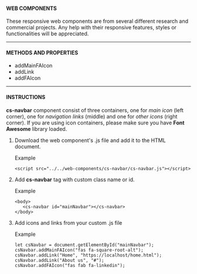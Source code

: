 #### WEB COMPONENTS

These responsive web components are from several different research and commercial projects. Any help with their responsive features, styles or functionalities will be appreciated.

<hr>




#### METHODS AND PROPERTIES


* addMainFAIcon</br>
* addLink</br>
* addFAIcon</br>

<hr>



#### INSTRUCTIONS

**cs-navbar** component consist of three containers, one for _main icon_ (left corner), one for _navigation links_ (middle) 
and one for _other icons_ (right corner). If you are using icon containers, please make sure you have **Font Awesome** library loaded. 

1. Download the web component's .js file and add it to the HTML document. 

   Example

   ```
   <script src="../../web-components/cs-navbar/cs-navbar.js"></script>
   ```

2. Add **cs-navbar** tag with custom class name or id.

   Example

   ```
   <body>
      <cs-navbar id="mainNavbar"></cs-navbar>
   </body>
   ```

3. Add icons and links from your custom .js file

   Example

   ```
   let csNavbar = document.getElementById("mainNavbar");
   csNavbar.addMainFAIcon("fas fa-square-root-alt");
   csNavbar.addLink("Home", "https://localhost/home.html");
   csNavbar.addLink("About us", "#");
   csNavbar.addFAIcon("fas fab fa-linkedin");
   ```
                  

